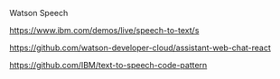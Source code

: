 Watson Speech 

https://www.ibm.com/demos/live/speech-to-text/s


https://github.com/watson-developer-cloud/assistant-web-chat-react



https://github.com/IBM/text-to-speech-code-pattern